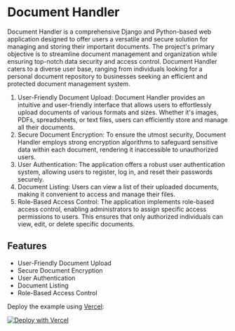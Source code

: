 
# Document Handler

Document Handler is a comprehensive Django and Python-based web application designed to offer users a versatile and secure solution for managing and storing their important documents. The project's primary objective is to streamline document management and organization while ensuring top-notch data security and access control. Document Handler caters to a diverse user base, ranging from individuals looking for a personal document repository to businesses seeking an efficient and protected document management system.

1. User-Friendly Document Upload: Document Handler provides an intuitive and user-friendly interface that allows users to effortlessly upload documents of various formats and sizes. Whether it's images, PDFs, spreadsheets, or text files, users can efficiently store and manage all their documents.
2. Secure Document Encryption: To ensure the utmost security, Document Handler employs strong encryption algorithms to safeguard sensitive data within each document, rendering it inaccessible to unauthorized users.
3. User Authentication: The application offers a robust user authentication system, allowing users to register, log in, and reset their passwords securely.
4. Document Listing: Users can view a list of their uploaded documents, making it convenient to access and manage their files.
5. Role-Based Access Control: The application implements role-based access control, enabling administrators to assign specific access permissions to users. This ensures that only authorized individuals can view, edit, or delete specific documents.

## Features

- User-Friendly Document Upload
- Secure Document Encryption
- User Authentication
- Document Listing
- Role-Based Access Control


Deploy the example using [Vercel](https://vercel.com?utm_source=github&utm_medium=readme&utm_campaign=vercel-examples):

[![Deploy with Vercel](https://vercel.com/button)](https://vercel.com/new/clone?repository-url=https%3A%2F%2Fgithub.com%2Fvercel%2Fexamples%2Ftree%2Fmain%2Fpython%2Fdjango&demo-title=Django%20%2B%20Vercel&demo-description=Use%20Django%204%20on%20Vercel%20with%20Serverless%20Functions%20using%20the%20Python%20Runtime.&demo-url=https%3A%2F%2Fdjango-template.vercel.app%2F&demo-image=https://assets.vercel.com/image/upload/v1669994241/random/django.png)
